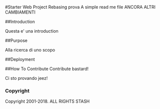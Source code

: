 #Starter Web Project
Rebasing prova
A simple read me file
ANCORA ALTRI CAMBIAMENTI

##Introduction

Questa e' una introduction

##Purpose

Alla ricerca di uno scopo

##Deployment

##How To Contribute
Contribute bastard!

Ci sto provando jeez!

### Copyright
Copyright 2001-2018. ALL RIGHTS STASH
